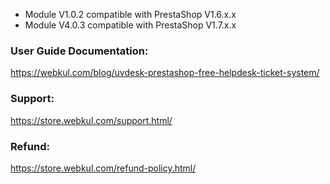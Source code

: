 - Module V1.0.2 compatible with PrestaShop V1.6.x.x
- Module V4.0.3 compatible with PrestaShop V1.7.x.x

### User Guide Documentation:
https://webkul.com/blog/uvdesk-prestashop-free-helpdesk-ticket-system/

### Support:
https://store.webkul.com/support.html/

### Refund:
https://store.webkul.com/refund-policy.html/